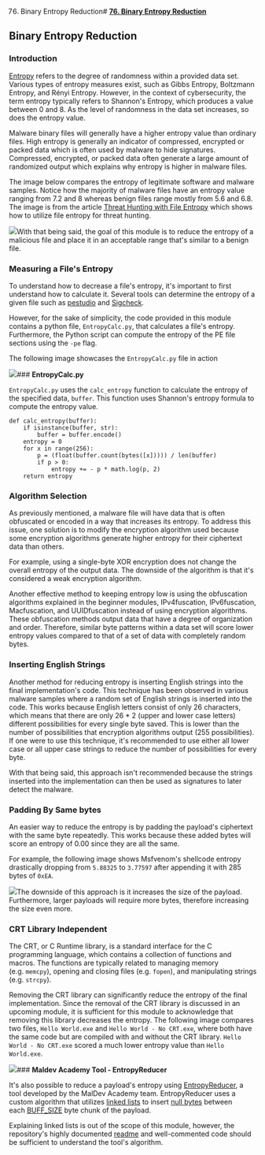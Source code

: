 76. Binary Entropy Reduction# [**76. Binary Entropy Reduction**](https://maldevacademy.com/modules/76)

## **Binary Entropy Reduction**

### **Introduction**

[Entropy](https://en.wikipedia.org/wiki/Entropy_(information_theory)) refers to the degree of randomness within a provided data set. Various types of entropy measures exist, such as Gibbs Entropy, Boltzmann Entropy, and Rényi Entropy. However, in the context of cybersecurity, the term entropy typically refers to Shannon's Entropy, which produces a value between 0 and 8. As the level of randomness in the data set increases, so does the entropy value.

Malware binary files will generally have a higher entropy value than ordinary files. High entropy is generally an indicator of compressed, encrypted or packed data which is often used by malware to hide signatures. Compressed, encrypted, or packed data often generate a large amount of randomized output which explains why entropy is higher in malware files.

The image below compares the entropy of legitimate software and malware samples. Notice how the majority of malware files have an entropy value ranging from 7.2 and 8 whereas benign files range mostly from 5.6 and 6.8. The image is from the article [Threat Hunting with File Entropy](https://practicalsecurityanalytics.com/file-entropy/) which shows how to utilize file entropy for threat hunting.

[![](76%20Binary%20Entropy%20Reduction%20e582eb6f4c64486f9a656a5b9e9d993b/entropy-reduction-123023359-a3cbf186-3de6-4628-b920-1d7a8efdb169.png)](76%20Binary%20Entropy%20Reduction%20e582eb6f4c64486f9a656a5b9e9d993b/entropy-reduction-123023359-a3cbf186-3de6-4628-b920-1d7a8efdb169.png)With that being said, the goal of this module is to reduce the entropy of a malicious file and place it in an acceptable range that's similar to a benign file.

### **Measuring a File's Entropy**

To understand how to decrease a file's entropy, it's important to first understand how to calculate it. Several tools can determine the entropy of a given file such as [pestudio](https://www.winitor.com/download) and [Sigcheck](https://learn.microsoft.com/en-us/sysinternals/downloads/sigcheck).

However, for the sake of simplicity, the code provided in this module contains a python file, `EntropyCalc.py`, that calculates a file's entropy. Furthermore, the Python script can compute the entropy of the PE file sections using the `-pe` flag.

The following image showcases the `EntropyCalc.py` file in action

[![](76%20Binary%20Entropy%20Reduction%20e582eb6f4c64486f9a656a5b9e9d993b/entropy-reduction-223028955-48be70b5-ea5e-43ab-97fa-904c32dd00ea.png)](76%20Binary%20Entropy%20Reduction%20e582eb6f4c64486f9a656a5b9e9d993b/entropy-reduction-223028955-48be70b5-ea5e-43ab-97fa-904c32dd00ea.png)### **EntropyCalc.py**

`EntropyCalc.py` uses the `calc_entropy` function to calculate the entropy of the specified data, `buffer`. This function uses Shannon's entropy formula to compute the entropy value.


```
def calc_entropy(buffer):
    if isinstance(buffer, str):
        buffer = buffer.encode()
    entropy = 0
    for x in range(256):
        p = (float(buffer.count(bytes([x])))) / len(buffer)
        if p > 0:
            entropy += - p * math.log(p, 2)
    return entropy

```
### **Algorithm Selection**

As previously mentioned, a malware file will have data that is often obfuscated or encoded in a way that increases its entropy. To address this issue, one solution is to modify the encryption algorithm used because some encryption algorithms generate higher entropy for their ciphertext data than others.

For example, using a single-byte XOR encryption does not change the overall entropy of the output data. The downside of the algorithm is that it's considered a weak encryption algorithm.

Another effective method to keeping entropy low is using the obfuscation algorithms explained in the beginner modules, IPv4fuscation, IPv6fuscation, Macfuscation, and UUIDfuscation instead of using encryption algorithms. These obfuscation methods output data that have a degree of organization and order. Therefore, similar byte patterns within a data set will score lower entropy values compared to that of a set of data with completely random bytes.

### **Inserting English Strings**

Another method for reducing entropy is inserting English strings into the final implementation's code. This technique has been observed in various malware samples where a random set of English strings is inserted into the code. This works because English letters consist of only 26 characters, which means that there are only 26 \* 2 (upper and lower case letters) different possibilities for every single byte saved. This is lower than the number of possibilities that encryption algorithms output (255 possibilities). If one were to use this technique, it's recommended to use either all lower case or all upper case strings to reduce the number of possibilities for every byte.

With that being said, this approach isn't recommended because the strings inserted into the implementation can then be used as signatures to later detect the malware.

### **Padding By Same bytes**

An easier way to reduce the entropy is by padding the payload's ciphertext with the same byte repeatedly. This works because these added bytes will score an entropy of 0.00 since they are all the same.

For example, the following image shows Msfvenom's shellcode entropy drastically dropping from `5.88325` to `3.77597` after appending it with 285 bytes of `0xEA`.

[![](76%20Binary%20Entropy%20Reduction%20e582eb6f4c64486f9a656a5b9e9d993b/entropy-reduction-323049334-8251f557-fc19-4eb4-92e8-f2bfb45edfae.png)](76%20Binary%20Entropy%20Reduction%20e582eb6f4c64486f9a656a5b9e9d993b/entropy-reduction-323049334-8251f557-fc19-4eb4-92e8-f2bfb45edfae.png)The downside of this approach is it increases the size of the payload. Furthermore, larger payloads will require more bytes, therefore increasing the size even more.

### **CRT Library Independent**

The CRT, or C Runtime library, is a standard interface for the C programming language, which contains a collection of functions and macros. The functions are typically related to managing memory (e.g. `memcpy`), opening and closing files (e.g. `fopen`), and manipulating strings (e.g. `strcpy`).

Removing the CRT library can significantly reduce the entropy of the final implementation. Since the removal of the CRT library is discussed in an upcoming module, it is sufficient for this module to acknowledge that removing this library decreases the entropy. The following image compares two files, `Hello World.exe` and `Hello World - No CRT.exe`, where both have the same code but are compiled with and without the CRT library. `Hello World - No CRT.exe` scored a much lower entropy value than `Hello World.exe`.

[![](76%20Binary%20Entropy%20Reduction%20e582eb6f4c64486f9a656a5b9e9d993b/entropy-reduction-423140943-cb067a49-080a-465d-ba8a-d44941e56b60.png)](76%20Binary%20Entropy%20Reduction%20e582eb6f4c64486f9a656a5b9e9d993b/entropy-reduction-423140943-cb067a49-080a-465d-ba8a-d44941e56b60.png)### **Maldev Academy Tool - EntropyReducer**

It's also possible to reduce a payload's entropy using [EntropyReducer](https://github.com/Maldev-Academy/EntropyReducer), a tool developed by the MalDev Academy team. EntropyReducer uses a custom algorithm that utilizes [linked lists](https://www.learn-c.org/en/Linked_lists) to insert [null bytes](https://github.com/Maldev-Academy/EntropyReducer/blob/main/EntropyReducer/Common.h#L14) between each [BUFF\_SIZE](https://github.com/Maldev-Academy/EntropyReducer/blob/main/EntropyReducer/Common.h#L13) byte chunk of the payload.

Explaining linked lists is out of the scope of this module, however, the repository's highly documented [readme](https://github.com/Maldev-Academy/EntropyReducer/blob/main/README.md) and well-commented code should be sufficient to understand the tool's algorithm.

